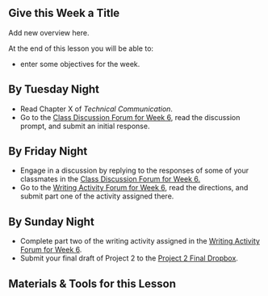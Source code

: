 ## Give this Week a Title

Add new overview here.

At the end of this lesson you will be able to:

* enter some objectives for the week.

## By Tuesday Night

* Read Chapter X of _Technical Communication_.
* Go to the [Class Discussion Forum for Week 6][1], read the discussion prompt, and submit an initial response.

## By Friday Night

* Engage in a discussion by replying to the responses of some of your classmates in the [Class Discussion Forum for Week 6.][1]
* Go to the [Writing Activity Forum for Week 6][2], read the directions, and submit part one of the activity assigned there.

## By Sunday Night

* Complete part two of the writing activity assigned in the [Writing Activity Forum for Week 6][2].
* Submit your final draft of Project 2 to the [Project 2 Final Dropbox][3].

## Materials & Tools for this Lesson

[1]: /section/content/default.asp?WCI=Goto&WCU=CRSCNT&MATCH=Class+Discussion+Forum+for+Week+6
[2]: /section/content/default.asp?WCI=Goto&WCU=CRSCNT&MATCH=Writing+Activity+Forum+for+Week+6
[3]: /section/content/default.asp?WCI=Goto&WCU=CRSCNT&MATCH=Project+2+Final+Dropbox